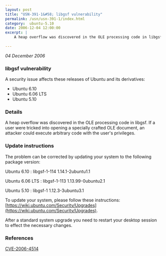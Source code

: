 ```yaml
---
layout: post
title: "USN-391-1&#58; libgsf vulnerability"
permalink: /usn/usn-391-1/index.html
category:  ubuntu-5.10
date: 2006-12-04 12:00:00
excerpt: |
    A heap overflow was discovered in the OLE processing code in libgsf.  If  a user were tricked into opening a specially crafted OLE document, an  attacker could execute arbitrary code with the user&#39;s privileges.
    
--- 
```

 
 

*04 December 2006*

### libgsf vulnerability

A security issue affects these releases of Ubuntu and its derivatives:

* Ubuntu 6.10
* Ubuntu 6.06 LTS
* Ubuntu 5.10

### Details

A heap overflow was discovered in the OLE processing code in libgsf. If a user were tricked into opening a specially crafted OLE document, an attacker could execute arbitrary code with the user&#39;s privileges.

### Update instructions

The problem can be corrected by updating your system to the following package version:

Ubuntu 6.10
 : libgsf-1-114 <span>1.14.1-2ubuntu1.1</span>

Ubuntu 6.06 LTS
 : libgsf-1-113 <span>1.13.99-0ubuntu2.1</span>

Ubuntu 5.10
 : libgsf-1 <span>1.12.3-3ubuntu3.1</span>

To update your system, please follow these instructions: [https://wiki.ubuntu.com/Security/Upgrades](https://wiki.ubuntu.com/Security/Upgrades).

After a standard system upgrade you need to restart your desktop session to effect the necessary changes.

### References

 
 [CVE-2006-4514](http://people.ubuntu.com/~ubuntu-security/cve/CVE-2006-4514)
 


